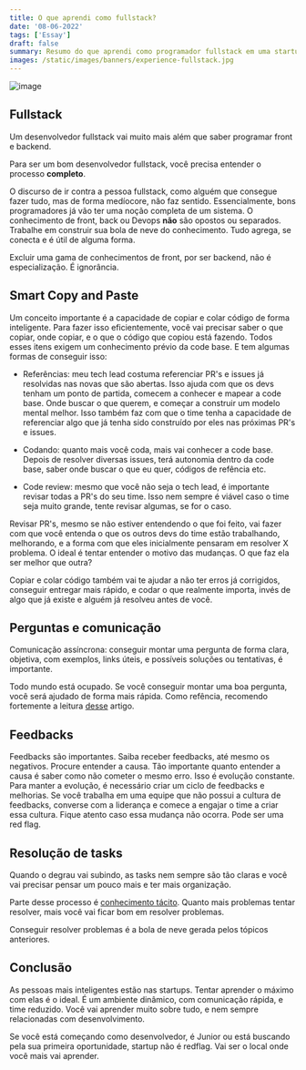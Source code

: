 ```yaml
---
title: O que aprendi como fullstack?
date: '08-06-2022'
tags: ['Essay']
draft: false
summary: Resumo do que aprendi como programador fullstack em uma startup
images: /static/images/banners/experience-fullstack.jpg
---
```


![image](/static/images/banners/experience-fullstack.jpg)

## Fullstack

Um desenvolvedor fullstack vai muito mais além que saber programar front e backend.

Para ser um bom desenvolvedor fullstack, você precisa entender o processo **completo**.

O discurso de ir contra a pessoa fullstack, como alguém que consegue fazer tudo, mas de forma medíocore, não faz sentido. Essencialmente, bons programadores já vão ter uma noção completa de um sistema. O conhecimento de front, back ou Devops **não** são opostos ou separados. Trabalhe em construir sua bola de neve do conhecimento. Tudo agrega, se conecta e é útil de alguma forma.

Excluir uma gama de conhecimentos de front, por ser backend, não é especialização. É ignorância.

## Smart Copy and Paste

Um conceito importante é a capacidade de copiar e colar código de forma inteligente.
Para fazer isso eficientemente, você vai precisar saber o que copiar, onde copiar, e o que o código que copiou está fazendo. Todos esses itens exigem um conhecimento prévio da code base. E tem algumas formas de conseguir isso:

- Referências: meu tech lead costuma referenciar PR's e issues já resolvidas nas novas que são abertas. Isso ajuda com que os devs tenham um ponto de partida, comecem a conhecer e mapear a code base. Onde buscar o que querem, e começar a construir um modelo mental melhor. Isso também faz com que o time tenha a capacidade de referenciar algo que já tenha sido construído por eles nas próximas PR's e issues.

- Codando: quanto mais você coda, mais vai conhecer a code base. Depois de resolver diversas issues, terá autonomia dentro da code base, saber onde buscar o que eu quer, códigos de refência etc.

- Code review: mesmo que você não seja o tech lead, é importante revisar todas a PR's do seu time. Isso nem sempre é viável caso o time seja muito grande, tente revisar algumas, se for o caso.

Revisar PR's, mesmo se não estiver entendendo o que foi feito, vai fazer com que você entenda o que os outros devs do time estão trabalhando, melhorando, e a forma com que eles inicialmente pensaram em resolver X problema. O ideal é tentar entender o motivo das mudanças. O que faz ela ser melhor que outra?

Copiar e colar código também vai te ajudar a não ter erros já corrigidos, conseguir entregar mais rápido, e codar o que realmente importa, invés de algo que já existe e alguém já resolveu antes de você.

## Perguntas e comunicação

Comunicação assíncrona: conseguir montar uma pergunta de forma clara, objetiva, com exemplos, links úteis, e possíveis soluções ou tentativas, é importante.

Todo mundo está ocupado. Se você conseguir montar uma boa pergunta, você será ajudado de forma mais rápida. Como refência, recomendo fortemente a leitura [desse](http://www.catb.org/esr/faqs/smart-questions.html) artigo.

## Feedbacks

Feedbacks são importantes.
Saiba receber feedbacks, até mesmo os negativos. Procure entender a causa. Tão importante quanto entender a causa é saber como não cometer o mesmo erro. Isso é evolução constante. Para manter a evolução, é necessário criar um ciclo de feedbacks e melhorias. Se você trabalha em uma equipe que não possui a cultura de feedbacks, converse com a liderança e comece a engajar o time a criar essa cultura. Fique atento caso essa mudança não ocorra. Pode ser uma red flag.

## Resolução de tasks

Quando o degrau vai subindo, as tasks nem sempre são tão claras e você vai precisar pensar um pouco mais e ter mais organização.

Parte desse processo é [conhecimento tácito](https://en.wikipedia.org/wiki/Tacit_knowledge). Quanto mais problemas tentar resolver, mais você vai ficar bom em resolver problemas.

Conseguir resolver problemas é a bola de neve gerada pelos tópicos anteriores. 
## Conclusão

As pessoas mais inteligentes estão nas startups. Tentar aprender o máximo com elas é o ideal. É um ambiente dinâmico, com comunicação rápida, e time reduzido. Você vai aprender muito sobre tudo, e nem sempre relacionadas com desenvolvimento.

Se você está começando como desenvolvedor, é Junior ou está buscando pela sua primeira oportunidade, startup não é redflag. Vai ser o local onde você mais vai aprender.